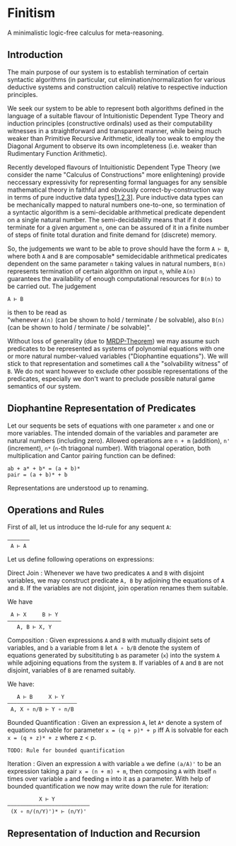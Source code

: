 # Finitism
A minimalistic logic-free calculus for meta-reasoning.

## Introduction
The main purpose of our system is to establish termination of certain syntactic algorithms (in particular, cut elimination/normalization for various deductive systems and construction calculi) relative to respective induction principles.

We seek our system to be able to represent both algorithms defined in the language of a suitable flavour of Intuitionistic Dependent Type Theory and induction principles (constructive ordinals) used as their computability witnesses in a straightforward and transparent manner, while being much weaker than Primitive Recursive Arithmetic, ideally too weak to employ the Diagonal Argument to observe its own incompleteness (i.e. weaker than Rudimentary Function Arithmetic).

Recently developed flavours of Intuitionistic Dependent Type Theory (we consider the name "Calculus of Constructions" more enlightening) provide neccessary expressivity for representing formal languages for any sensible mathematical theory in faithful and obviously correct-by-construction way in terms of pure inductive data types[[1](http://gallais.github.io/pdf/draft_fscd17.pdf),[2](http://gallais.github.io/pdf/cpp2017.pdf),[3](http://www.cs.nott.ac.uk/~psztxa/publ/tt-in-tt.pdf)]. Pure inductive data types can be mechanically mapped to natural numbers one-to-one, so termination of a syntactic algorithm is a semi-decidable arithmetical predicate dependent on a single natural number. The semi-decidability means that if it does terminate for a given argument `n`, one can be assured of it in a finite number of steps of finite total duration and finite demand for (discrete) memory.

So, the judgements we want to be able to prove should have the form `A ⊢ B`, where both `A` and `B` are composable\* semidecidable arithmetical predicates dependent on the same parameter `n` taking values in natural numbers, `B(n)` represents termination of certain algorithm on input `n`, while `A(n)` guarantees the availability of enough computational resources for `B(n)` to be carried out. 
The judgement
```
A ⊢ B
```
is then to be read as  
"whenever `A(n)` (can be shown to hold / terminate / be solvable), also `B(n)` (can be shown to hold / terminate / be solvable)".

Without loss of generality (due to [MRDP-Theorem](https://en.wikipedia.org/wiki/Hilbert%27s_tenth_problem)) we may assume such predicates to be represented as systems of polynomial equations with one or more natural number-valued variables ("Diophantine equations"). We will stick to that representation and sometimes call `A` the "solvability witness" of `B`. We do not want however to exclude other possible representations of the predicates, especially we don't want to preclude possible natural game semantics of our system.


## Diophantine Representation of Predicates
Let our sequents be sets of equations with one parameter `x` and one or more variables. The intended domain of the variables and parameter are natural numbers (including zero). Allowed operations are `n + m` (addition), `n'` (increment), `n*` (`n`-th triagonal number). With triagonal operation, both multiplication and Cantor pairing function can be defined:
```
ab + a* + b* = (a + b)*
pair = (a + b)* + b
```

Representations are understood up to renaming.

## Operations and Rules
First of all, let us introduce the Id-rule for any sequent `A`:
```
––––———
 A ⊢ A
```

Let us define following operations on expressions:

Direct Join
: Whenever we have two predicates `A` and `B` with disjoint variables, we may construct predicate `A, B` by adjoining the equations of `A` and `B`. If the variables are not disjoint, join operation renames them suitable.

We have
```
 A ⊢ X     B ⊢ Y
––––———–––––––––—
   A, B ⊢ X, Y
```

Composition
: Given expressions `A` and `B` with mutually disjoint sets of variables, and `b` a variable from `B` let `A ∘ b/B` denote the system of equations generated by subsitituting `b` as parameter (`x`) into the system `A` while adjoining equations from the system `B`. If variables of `A` and `B` are not disjoint, variables of `B` are renamed suitably.

We have:
```
   A ⊢ B     X ⊢ Y
——————————————————————
 A, X ∘ n/B ⊢ Y ∘ n/B 
```

Bounded Quantification
: Given an expression `A`, let `A*` denote a system of equations solvable for parameter `x = (q + p)* + p` iff A is solvable for each `x = (q + z)* + z` where z < p.
```
TODO: Rule for bounded quantification
```

Iteration
: Given an expression `A` with variable `a` we define `(a/A)'` to be an expression taking a pair `x = (n + m) + m`, then composing `A` with itself `n` times over variable `a` and feeding `m` into it as a parameter. With help of bounded quantification we now may write down the rule for iteration:
```
          X ⊢ Y
————————————————————————––
 (X ∘ n/(n/Y)')* ⊢ (n/Y)'
```

## Representation of Induction and Recursion
